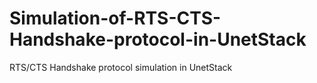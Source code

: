 # Simulation-of-RTS-CTS-Handshake-protocol-in-UnetStack
RTS/CTS Handshake protocol simulation in UnetStack 
